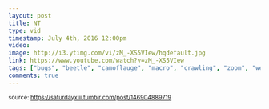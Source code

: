 ```yaml
---
layout: post
title: NT
type: vid
timestamp: July 4th, 2016 12:00pm
video: 
image: http://i3.ytimg.com/vi/zM_-XS5VIew/hqdefault.jpg
link: https://www.youtube.com/watch?v=zM_-XS5VIew
tags: ["bugs", "beetle", "camoflauge", "macro", "crawling", "zoom", "weevil", "insect", "photography"]
comments: true
---
```

  
<small>source: https://saturdayxiii.tumblr.com/post/146904889719</small>